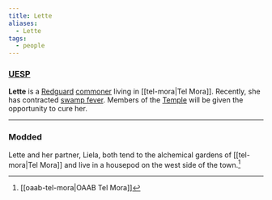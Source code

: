 ```yaml
---
title: Lette
aliases:
  - Lette
tags:
  - people
---
```

### [UESP](https://en.uesp.net/wiki/Morrowind:Lette)
**Lette** is a [Redguard](https://en.uesp.net/wiki/Morrowind:Redguard "Morrowind:Redguard") [commoner](https://en.uesp.net/wiki/Morrowind:Commoner "Morrowind:Commoner") living in [[tel-mora|Tel Mora]]. Recently, she has contracted [swamp fever](https://en.uesp.net/wiki/Morrowind:Swamp_Fever "Morrowind:Swamp Fever"). Members of the [Temple](https://en.uesp.net/wiki/Morrowind:Tribunal_Temple "Morrowind:Tribunal Temple") will be given the opportunity to cure her.

***
### Modded
Lette and her partner, Liela, both tend to the alchemical gardens of [[tel-mora|Tel Mora]] and live in a housepod on the west side of the town.[^1]

[^1]: [[oaab-tel-mora|OAAB Tel Mora]]